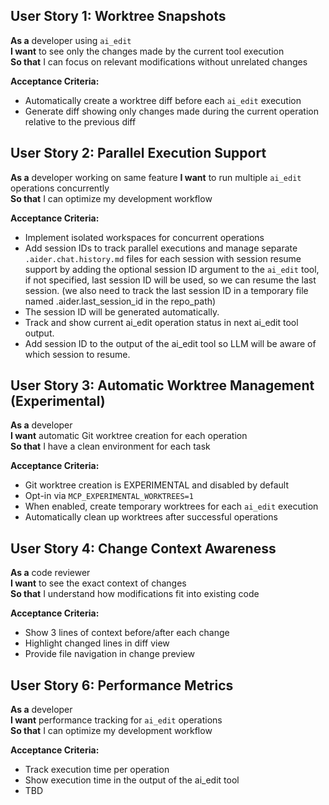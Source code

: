 ## User Story 1: Worktree Snapshots
**As a** developer using `ai_edit`  
**I want** to see only the changes made by the current tool execution  
**So that** I can focus on relevant modifications without unrelated changes  

**Acceptance Criteria:**  
- Automatically create a worktree diff before each `ai_edit` execution  
- Generate diff showing only changes made during the current operation relative to the previous diff

## User Story 2: Parallel Execution Support  
**As a** developer working on same feature
**I want** to run multiple `ai_edit` operations concurrently  
**So that** I can optimize my development workflow  

**Acceptance Criteria:**  
- Implement isolated workspaces for concurrent operations  
- Add session IDs to track parallel executions and manage separate `.aider.chat.history.md` files for each session with session resume support by adding the optional session ID argument to the `ai_edit` tool, if not specified, last session ID will be used, so we can resume the last session. (we also need to track the last session ID in a temporary file named .aider.last_session_id in the repo_path)
- The session ID will be generated automatically.
- Track and show current ai_edit operation status in next ai_edit tool output.
- Add session ID to the output of the ai_edit tool so LLM will be aware of which session to resume.

## User Story 3: Automatic Worktree Management (Experimental)  
**As a** developer  
**I want** automatic Git worktree creation for each operation  
**So that** I have a clean environment for each task  

**Acceptance Criteria:**  
- Git worktree creation is EXPERIMENTAL and disabled by default
- Opt-in via `MCP_EXPERIMENTAL_WORKTREES=1`
- When enabled, create temporary worktrees for each `ai_edit` execution
- Automatically clean up worktrees after successful operations  

## User Story 4: Change Context Awareness  
**As a** code reviewer  
**I want** to see the exact context of changes  
**So that** I understand how modifications fit into existing code  

**Acceptance Criteria:**  
- Show 3 lines of context before/after each change  
- Highlight changed lines in diff view  
- Provide file navigation in change preview  

## User Story 6: Performance Metrics  
**As a** developer  
**I want** performance tracking for `ai_edit` operations  
**So that** I can optimize my development workflow  

**Acceptance Criteria:**  
- Track execution time per operation  
- Show execution time in the output of the ai_edit tool
- TBD
